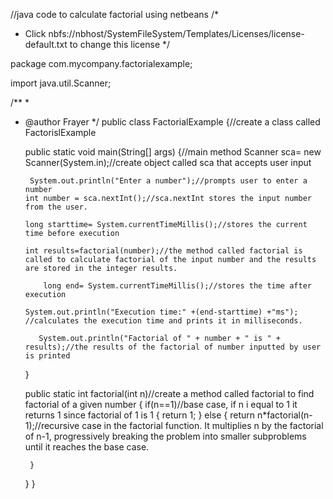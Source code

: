 //java code to calculate factorial using netbeans
/*
 * Click nbfs://nbhost/SystemFileSystem/Templates/Licenses/license-default.txt to change this license
 */

package com.mycompany.factorialexample;

import java.util.Scanner;

/**
 *
 * @author Frayer
 */
public class FactorialExample {//create a class called FactorislExample

   
    public static void main(String[] args) {//main method
        Scanner sca= new Scanner(System.in);//create object called sca that accepts user input
        
        
        System.out.println("Enter a number");//prompts user to enter a number
       int number = sca.nextInt();//sca.nextInt stores the input number from the user.
       
       long starttime= System.currentTimeMillis();//stores the current time before execution
       
       int results=factorial(number);//the method called factorial is called to calculate factorial of the input number and the results are stored in the integer results.
       
           long end= System.currentTimeMillis();//stores the time after execution
           
       System.out.println("Execution time:" +(end-starttime) +"ms"); //calculates the execution time and prints it in milliseconds.
 
          System.out.println("Factorial of " + number + " is " + results);//the results of the factorial of number inputted by user is printed
    }

    
    public static int factorial(int n)//create a method called factorial to find factorial of a given number
    {
        if(n==1)//base case, if n i equal to 1 it returns 1 since factorial of 1 is 1
        {
            return 1;
        }
        else 
        {
            return n*factorial(n-1);//recursive case in the factorial function. It multiplies n by the factorial of n-1, progressively breaking the problem into smaller subproblems until it reaches the base case.
         
          
       
        }
    }
}
